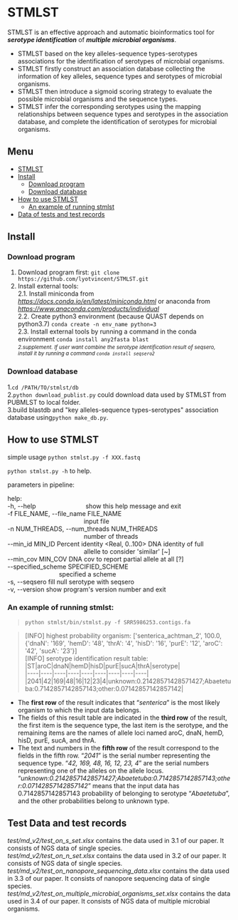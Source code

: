 # STMLST

STMLST is an effective approach and automatic bioinformatics tool for ***serotype identification*** of ***multiple microbial organisms***.

* STMLST based on the key alleles-sequence types-serotypes associations for the identification of serotypes of microbial organisms.  
* STMLST firstly construct an association database collecting the information of key alleles, sequence types and serotypes of microbial organisms.  
* STMLST then introduce a sigmoid scoring strategy to evaluate the possible microbial organisms and the sequence types.  
* STMLST infer the corresponding serotypes using the mapping relationships between sequence types and serotypes in the association database, and complete the identification of serotypes for microbial organisms.  

## Menu
+ [STMLST](https://github.com/lyotvincent/STMLST#stmlst)
+ [Install](https://github.com/lyotvincent/STMLST#install)
    + [Download program](https://github.com/lyotvincent/STMLST#download-program)
    + [Download database](https://github.com/lyotvincent/STMLST#download-database)
+ [How to use STMLST](https://github.com/lyotvincent/STMLST#how-to-use-stmlst)
    + [An example of running stmlst](https://github.com/lyotvincent/STMLST#an-example-of-running-stmlst)
+ [Data of tests and test records](https://github.com/lyotvincent/STMLST#data-of-tests-and-test-records)

## Install

### Download program

1. Download program first: ```git clone https://github.com/lyotvincent/STMLST.git```  
2. Install external tools:  
2.1. Install miniconda from *https://docs.conda.io/en/latest/miniconda.html* or anaconda from *https://www.anaconda.com/products/individual*  
2.2. Create python3 environment (because QUAST depends on python3.7) ```conda create -n env_name python=3```     
2.3. Install external tools by running a command in the conda environment ```conda install any2fasta blast```  
*<small>2.supplement. If user want combine the serotype identification result of seqsero, install it by running a command ```conda install seqsero2```</small>*  

### Download database

1.```cd /PATH/TO/stmlst/db```  
2.```python download_publist.py``` could download data used by STMLST from PUBMLST to local folder.  
3.build blastdb and "key alleles-sequence types-serotypes" association database using```python make_db.py```.  

## How to use STMLST

simple usage
```python stmlst.py -f XXX.fastq```  

```python stmlst.py -h``` to help.  

parameters in pipeline:  

help:  
-h, --help&emsp;&emsp;&emsp;&emsp;&emsp;&emsp;&emsp;&emsp;show this help message and exit  
-f FILE_NAME, --file_name FILE_NAME  
&emsp;&emsp;&emsp;&emsp;&emsp;&emsp;&emsp;&emsp;&emsp;&emsp;&emsp;&emsp;    input file  
-n NUM_THREADS, --num_threads NUM_THREADS  
&emsp;&emsp;&emsp;&emsp;&emsp;&emsp;&emsp;&emsp;&emsp;&emsp;&emsp;&emsp;    number of threads  
--min_id MIN_ID       Percent identity <Real, 0..100> DNA identity of full  
&emsp;&emsp;&emsp;&emsp;&emsp;&emsp;&emsp;&emsp;&emsp;&emsp;&emsp;&emsp;    allelle to consider 'similar' [~]  
--min_cov MIN_COV     DNA cov to report partial allele at all [?]  
--specified_scheme SPECIFIED_SCHEME  
&emsp;&emsp;&emsp;&emsp;&emsp;&emsp;&emsp;&emsp;    specified a scheme  
-s, --seqsero         fill null serotype with seqsero  
-v, --version         show program's version number and exit  

### An example of running stmlst:  

>```python stmlst/bin/stmlst.py -f SRR5986253.contigs.fa```  

>[INFO] highest probability organism: ['senterica_achtman_2', 100.0, {'dnaN': '169', 'hemD': '48', 'thrA': '4', 'hisD': '16', 'purE': '12', 'aroC': '42', 'sucA': '23'}]  
[INFO] serotype identification result table:  
|ST|aroC|dnaN|hemD|hisD|purE|sucA|thrA|serotype|  
|----|----|----|----|----|----|----|----|----|  
|2041|42|169|48|16|12|23|4|unknown:0.21428571428571427;Abaetetuba:0.7142857142857143;other:0.07142857142857142|  

* The **first row** of the result indicates that “*senterica*” is the most likely organism to which the input data belongs.  
* The fields of this result table are indicated in the **third row** of the result, the first item is the sequence type, the last item is the serotype, and the remaining items are the names of allele loci named aroC, dnaN, hemD, hisD, purE, sucA, and thrA.  
* The text and numbers in the **fifth row** of the result correspond to the fields in the fifth row. “*2041*” is the serial number representing the sequence type. “*42, 169, 48, 16, 12, 23, 4*” are the serial numbers representing one of the alleles on the allele locus. “*unknown:0.21428571428571427;Abaetetuba:0.7142857142857143;other:0.07142857142857142*” means that the input data has 0.7142857142857143 probability of belonging to serotype “*Abaetetuba*”, and the other probabilities belong to unknown type.  

## Test Data and test records

*test/md_v2/test_on_s_set.xlsx* contains the data used in 3.1 of our paper. It consists of NGS data of single species.  
*test/md_v2/test_on_n_set.xlsx* contains the data used in 3.2 of our paper. It consists of NGS data of single species.  
*test/md_v2/test_on_nanopore_sequencing_data.xlsx* contains the data used in 3.3 of our paper. It consists of nanopore sequencing data of single species.  
*test/md_v2/test_on_multiple_microbial_organisms_set.xlsx* contains the data used in 3.4 of our paper.  It consists of NGS data of multiple microbial organisms.  
